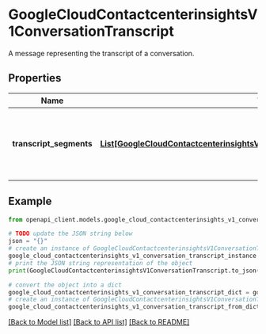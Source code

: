 # GoogleCloudContactcenterinsightsV1ConversationTranscript

A message representing the transcript of a conversation.

## Properties

Name | Type | Description | Notes
------------ | ------------- | ------------- | -------------
**transcript_segments** | [**List[GoogleCloudContactcenterinsightsV1ConversationTranscriptTranscriptSegment]**](GoogleCloudContactcenterinsightsV1ConversationTranscriptTranscriptSegment.md) | A list of sequential transcript segments that comprise the conversation. | [optional] 

## Example

```python
from openapi_client.models.google_cloud_contactcenterinsights_v1_conversation_transcript import GoogleCloudContactcenterinsightsV1ConversationTranscript

# TODO update the JSON string below
json = "{}"
# create an instance of GoogleCloudContactcenterinsightsV1ConversationTranscript from a JSON string
google_cloud_contactcenterinsights_v1_conversation_transcript_instance = GoogleCloudContactcenterinsightsV1ConversationTranscript.from_json(json)
# print the JSON string representation of the object
print(GoogleCloudContactcenterinsightsV1ConversationTranscript.to_json())

# convert the object into a dict
google_cloud_contactcenterinsights_v1_conversation_transcript_dict = google_cloud_contactcenterinsights_v1_conversation_transcript_instance.to_dict()
# create an instance of GoogleCloudContactcenterinsightsV1ConversationTranscript from a dict
google_cloud_contactcenterinsights_v1_conversation_transcript_from_dict = GoogleCloudContactcenterinsightsV1ConversationTranscript.from_dict(google_cloud_contactcenterinsights_v1_conversation_transcript_dict)
```
[[Back to Model list]](../README.md#documentation-for-models) [[Back to API list]](../README.md#documentation-for-api-endpoints) [[Back to README]](../README.md)


